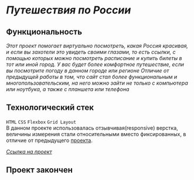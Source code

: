 
***Путешествия по России***
===========================

## Функциональность 

*Этот проект помогает виртуально посмотреть, какая Россия красивая, и если вы захотели это увидеть своими глазами, то есть ссылки, с помощью которых можно посмотреть расписание и купить билеты в тот или иной город. У вас будет более комфортное путешествие, если вы посмотрите погоду в данном городе или регионе*
*Отличие от предыдущей работы в том, что сайт стал более функциональным и многопользовательским, на него можно зайти не только с компьютера или ноутбука, а также с планшета или телефона*
## Технологический стек
`HTML` `CSS` `Flexbox` `Grid Layout`<br>
В данном проекте использовалась отзывчивая(responsive) верстка, величины измерения стали относительными вместо фиксированных, в отличие от предыдущего [проекта](https://github.com/Milenium666/how-to-learn).<br>


*[Ссылка на проект](https://milenium666.github.io/russian-travel/index.html)*

## Проект закончен



























